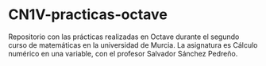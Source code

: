 # CN1V-practicas-octave
Repositorio con las prácticas realizadas en Octave durante el segundo curso de matemáticas en la universidad de Murcia. 
La asignatura es Cálculo numérico en una variable, con el profesor Salvador Sánchez Pedreño.
